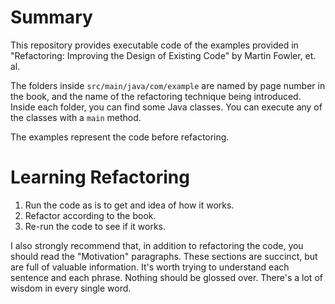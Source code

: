 # Summary

This repository provides executable code of the examples provided in
"Refactoring: Improving the Design of Existing Code" by Martin Fowler, et. al.

The folders inside `src/main/java/com/example` are named by page number in the book, and the name of the refactoring technique being introduced. Inside each folder, you can find some Java classes. You can execute any of the classes with a `main` method.

The examples represent the code before refactoring.

# Learning Refactoring

1. Run the code as is to get and idea of how it works.
2. Refactor according to the book.
3. Re-run the code to see if it works.

I also strongly recommend that, in addition to refactoring the code, you should read the "Motivation" paragraphs. These sections are succinct, but are full of valuable information. It's worth trying to understand each sentence and each phrase. Nothing should be glossed over. There's a lot of wisdom in every single word.